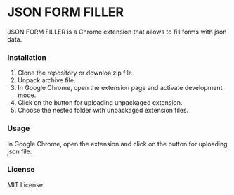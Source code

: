 # JSON FORM FILLER

JSON FORM FILLER is a Chrome extension that allows to fill forms with json data.


### Installation

1. Clone the repository or downloa zip file
2. Unpack archive file.
3. In Google Chrome, open the extension page and activate development mode.
4. Click on the button for uploading unpackaged extension.
5. Choose the nested folder with unpackaged extension files.

### Usage

In Google Chrome, open the extension and click on the button for uploading json file.


### License

MIT License